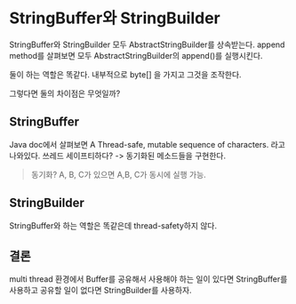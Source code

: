 # StringBuffer와 StringBuilder

StringBuffer와 StringBuilder 모두 AbstractStringBuilder를 상속받는다.
append method를 살펴보면 모두 AbstractStringBuilder의 append()를 실행시킨다.

둘이 하는 역할은 똑같다. 내부적으로 byte[] 을 가지고 그것을 조작한다.  

그렇다면 둘의 차이점은 무엇일까?

## StringBuffer

Java doc에서 살펴보면 A Thread-safe, mutable sequence of characters.
라고 나와있다. 쓰레드 세이프티하다? -> 동기화된 메소드들을 구현한다.

> 동기화? A, B, C가 있으면 A,B, C가 동시에 실행 가능.

## StringBuilder

StringBuffer와 하는 역할은 똑같은데 thread-safety하지 않다.



## 결론
multi thread 환경에서 Buffer를 공유해서 사용해야 하는 일이 있다면
StringBuffer를 사용하고 공유할 일이 없다면 StringBuilder를 사용하자.

